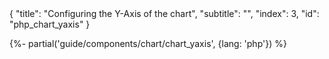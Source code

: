 <meta>
{
    "title": "Configuring the Y-Axis of the chart",
    "subtitle": "",
    "index": 3,
    "id": "php_chart_yaxis"
}
</meta>

{%- partial('guide/components/chart/chart_yaxis', {lang: 'php'}) %}